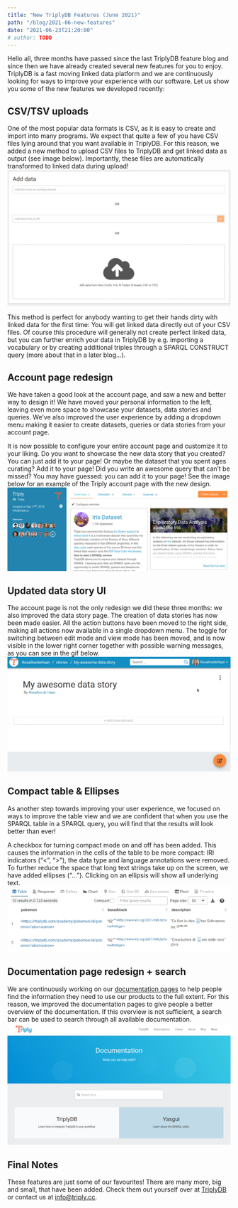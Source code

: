 ```yaml
---
title: "New TriplyDB Features (June 2021)"
path: "/blog/2021-06-new-features"
date: "2021-06-23T21:20:00"
# author: TODO
---
```


Hello all, three months have passed since the last TriplyDB feature blog and since then we have already created several new features for you to enjoy. TriplyDB is a fast moving linked data platform and we are continuously looking for ways to improve your experience with our software. Let us show you some of the new features we developed recently:

## CSV/TSV uploads
One of the most popular data formats is CSV, as it is easy to create and import into many programs. We expect that quite a few of you have CSV files lying around that you want available in TriplyDB. For this reason, we added a new method to upload CSV files to TriplyDB and get linked data as output (see image below). Importantly, these files are automatically transformed to linked data during upload!
![CSV Upload Interface](csv-tsv-upload.png)

This method is perfect for anybody wanting to get their hands dirty with linked data for the first time: You will get linked data directly out of your CSV files. Of course this procedure will generally not create perfect linked data, but you can further enrich your data in TriplyDB by e.g. importing a vocabulary or by creating additional triples through a SPARQL CONSTRUCT query (more about that in a later blog...).

## Account page redesign
We have taken a good look at the account page, and saw a new and better way to design it! We have moved your personal information to the left, leaving even more space to showcase your datasets, data stories and queries. We’ve also improved the user experience by adding a dropdown menu making it easier to create datasets, queries or data stories from your account page.

It is now possible to configure your entire account page and customize it to your liking. Do you want to showcase the new data story that you created? You can just add it to your page! Or maybe the dataset that you spent ages curating? Add it to your page! Did you write an awesome query that can’t be missed? You may have guessed: you can add it to your page! See the image below for an example of the Triply account page with the new design.
![Triply organization account page](account-page.png)

## Updated data story UI
The account page is not the only redesign we did these three months: we also improved the data story page. The creation of data stories has now been made easier. All the action buttons have been moved to the right side, making all actions now available in a single dropdown menu. The toggle for switching between edit mode and view mode has been moved, and is now visible in the lower right corner together with possible warning messages, as you can see in the gif below.
![New design of the data story page](data-story-page-design.gif)

## Compact table & Ellipses 
As another step towards improving your user experience, we focused on ways to improve the table view and we are confident that when you use the SPARQL table in a SPARQL query, you will find that the results will look better than ever!

A checkbox for turning compact mode on and off has been added. This causes the information in the cells of the table to be more compact: IRI indicators (“<”, “>”), the data type and language annotations were removed. To further reduce the space that long text strings take up on the screen, we have added ellipses (“...”). Clicking on an ellipsis will show all underlying text.
![Normal vs. compact mode and the ellipses functionality](compact-mode.gif)

## Documentation page redesign + search
We are continuously working on our [documentation pages][] to help people find the information they need to use our products to the full extent. For this reason, we improved the documentation pages to give people a better overview of the documentation. If this overview is not sufficient, a search bar can be used to search through all available documentation.
![Documentation page redesign](documentation-page-redesign.png)

## Final Notes
These features are just some of our favourites! There are many more, big and small, that have been added. Check them out yourself over at [TriplyDB][] or contact us at [info@triply.cc][]. 


[documentation pages]: https://triply.cc/docs
[TriplyDB]: https://triplydb.com
[info@triply.cc]: mailto:info@triply.cc
